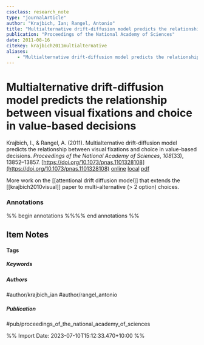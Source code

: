 ```yaml
---
cssclass: research_note
type: "journalArticle"
author: "Krajbich, Ian; Rangel, Antonio"
title: "Multialternative drift-diffusion model predicts the relationship between visual fixations and choice in value-based decisions"
publication: "Proceedings of the National Academy of Sciences"
date: 2011-08-16
citekey: krajbich2011multialternative
aliases: 
    - "Multialternative drift-diffusion model predicts the relationship between visual fixations and choice in value-based decisions"
---
```


# Multialternative drift-diffusion model predicts the relationship between visual fixations and choice in value-based decisions

Krajbich, I., & Rangel, A. (2011). Multialternative drift-diffusion model predicts the relationship between visual fixations and choice in value-based decisions. _Proceedings of the National Academy of Sciences_, _108_(33), 13852–13857. [https://doi.org/10.1073/pnas.1101328108](https://doi.org/10.1073/pnas.1101328108)
[online](http://zotero.org/users/local/kZl3QdXV/items/54JNKRFM) [local](zotero://select/library/items/54JNKRFM) [pdf](file:///home/gjc216/Zotero/storage/2IGZCB4T/Krajbich%20and%20Rangel%20-%202011%20-%20Multialternative%20drift-diffusion%20model%20predicts%20th.pdf)
 
More work on the [[attentional drift diffusion model]] that extends the [[krajbich2010visual]] paper to multi-alternative (> 2 option) choices.
 
### Annotations

%% begin annotations %%%% end annotations %%

## Item Notes

#### Tags

##### Keywords



##### Authors

#author/krajbich_ian #author/rangel_antonio

##### Publication

#pub/proceedings_of_the_national_academy_of_sciences


%% Import Date: 2023-07-10T15:12:33.470+10:00 %%
